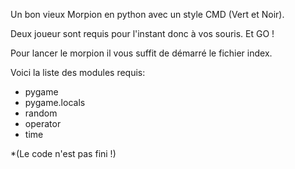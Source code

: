 Un bon vieux Morpion en python avec un style CMD (Vert et Noir).

Deux joueur sont requis pour l'instant donc à vos souris. Et GO !

Pour lancer le morpion il vous suffit de démarré le fichier index.

Voici la liste des modules requis:
- pygame
- pygame.locals
- random
- operator
- time

*(Le code n'est pas fini !)
